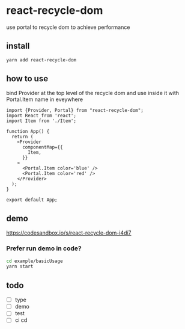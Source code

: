 # react-recycle-dom

use portal to recycle dom to achieve performance

## install

```bash
yarn add react-recycle-dom
```

## how to use

bind Provider at the top level of the recycle dom and use inside it with Portal.Item name in eveywhere

```tsx
import {Provider, Portal} from "react-recycle-dom";
import React from 'react';
import Item from './Item';

function App() {
  return (
    <Provider
      componentMap={{
        Item,
      }}
    >
      <Portal.Item color='blue' />
      <Portal.Item color='red' />
    </Provider>
  );
}

export default App;
```

## demo

https://codesandbox.io/s/react-recycle-dom-i4di7

### Prefer run demo in code?

```bash
cd example/basicUsage
yarn start
```

## todo

- [ ] type
- [ ] demo
- [ ] test
- [ ] ci cd